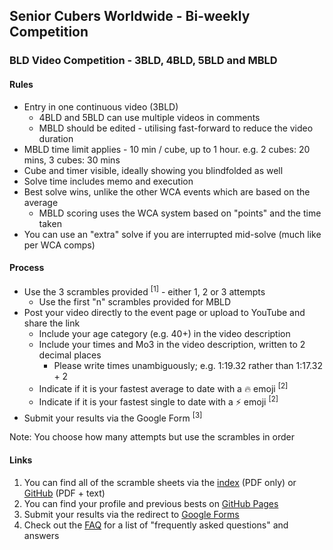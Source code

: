 ## Senior Cubers Worldwide - Bi-weekly Competition

### BLD Video Competition - 3BLD, 4BLD, 5BLD and MBLD

#### Rules

- Entry in one continuous video (3BLD)
  - 4BLD and 5BLD can use multiple videos in comments
  - MBLD should be edited - utilising fast-forward to reduce the video duration
- MBLD time limit applies - 10 min / cube, up to 1 hour. e.g. 2 cubes: 20 mins, 3 cubes: 30 mins
- Cube and timer visible, ideally showing you blindfolded as well
- Solve time includes memo and execution
- Best solve wins, unlike the other WCA events which are based on the average
  - MBLD scoring uses the WCA system based on "points" and the time taken
- You can use an "extra" solve if you are interrupted mid-solve (much like per WCA comps)

#### Process

- Use the 3 scrambles provided <sup>[1]</sup> - either 1, 2 or 3 attempts
  - Use the first "n" scrambles provided for MBLD
- Post your video directly to the event page or upload to YouTube and share the link
  - Include your age category (e.g. 40+) in the video description
  - Include your times and Mo3 in the video description, written to 2 decimal places
    - Please write times unambiguously; e.g. 1:19.32 rather than 1:17.32 + 2
  - Indicate if it is your fastest average to date with a 🔥 emoji <sup>[2]</sup>
  - Indicate if it is your fastest single to date with a ⚡ emoji <sup>[2]</sup>
- Submit your results via the Google Form <sup>[3]</sup>

Note: You choose how many attempts but use the scrambles in order

#### Links

1. You can find all of the scramble sheets via the [index](../scrambles/README.md) (PDF only) or [GitHub](https://github.com/Logiqx/scw-comp/tree/master/docs/scrambles) (PDF + text)
2. You can find your profile and previous bests on [GitHub Pages](../results/README.md)
3. Submit your results via the redirect to [Google Forms](../submit.html)
4. Check out the [FAQ](../FAQ.md) for a list of "frequently asked questions" and answers


<!-- Global site tag (gtag.js) - Google Analytics -->

<script async src="https://www.googletagmanager.com/gtag/js?id=UA-86348435-3"></script>
<script>window.dataLayer = window.dataLayer || []; function gtag() {dataLayer.push(arguments);} gtag('js', new Date()); gtag('config', 'UA-86348435-3');</script>
